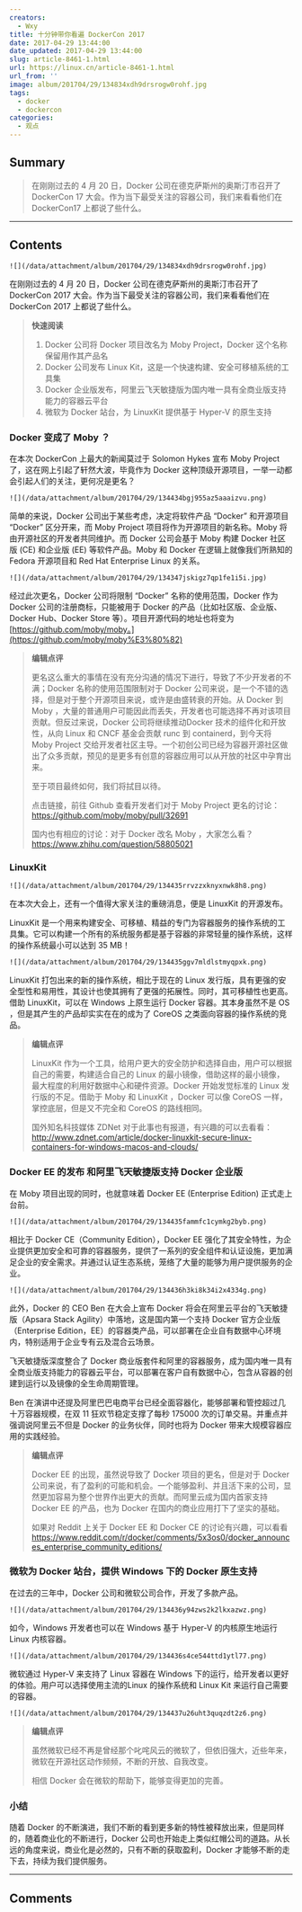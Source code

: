 ```yaml
---
creators:
  - Wxy
title: 十分钟带你看遍 DockerCon 2017
date: 2017-04-29 13:44:00
date_updated: 2017-04-29 13:44:00
slug: article-8461-1.html
url: https://linux.cn/article-8461-1.html
url_from: ''
image: album/201704/29/134834xdh9drsrogw0rohf.jpg
tags:
  - docker
  - dockercon
categories:
  - 观点
---
```


## Summary

> 在刚刚过去的 4 月 20 日，Docker 公司在德克萨斯州的奥斯汀市召开了 DockerCon 17 大会。作为当下最受关注的容器公司，我们来看看他们在 DockerCon17 上都说了些什么。

***

<!-- more -->

## Contents

`![](/data/attachment/album/201704/29/134834xdh9drsrogw0rohf.jpg)`

在刚刚过去的 4 月 20 日，Docker 公司在德克萨斯州的奥斯汀市召开了 DockerCon 2017 大会。作为当下最受关注的容器公司，我们来看看他们在 DockerCon 2017 上都说了些什么。

> 
> **快速阅读**
> 
> 
> 1. Docker 公司将 Docker 项目改名为 Moby Project，Docker 这个名称保留用作其产品名
> 2. Docker 公司发布 Linux Kit，这是一个快速构建、安全可移植系统的工具集
> 3. Docker 企业版发布，阿里云飞天敏捷版为国内唯一具有全商业版支持能力的容器云平台
> 4. 微软为 Docker 站台，为 LinuxKit 提供基于 Hyper-V 的原生支持
> 

### Docker 变成了 Moby ？

在本次 DockerCon 上最大的新闻莫过于 Solomon Hykes 宣布 Moby Project 了，这在网上引起了轩然大波，毕竟作为 Docker 这种顶级开源项目，一举一动都会引起人们的关注，更何况是更名？

`![](/data/attachment/album/201704/29/134434bgj955az5aaaizvu.png)`

简单的来说，Docker 公司出于某些考虑，决定将软件产品 “Docker” 和开源项目 “Docker” 区分开来，而 Moby Project 项目将作为开源项目的新名称。Moby 将由开源社区的开发者共同维护。而 Docker 公司会基于 Moby 构建 Docker 社区版 (CE) 和企业版 (EE) 等软件产品。Moby 和 Docker 在逻辑上就像我们所熟知的 Fedora 开源项目和 Red Hat Enterprise Linux 的关系。

`![](/data/attachment/album/201704/29/134347jskigz7qp1fe1i5i.jpg)`

经过此次更名，Docker 公司将限制 “Docker” 名称的使用范围，Docker 作为 Docker 公司的注册商标，只能被用于 Docker 的产品（比如社区版、企业版、Docker Hub、Docker Store 等）。项目开源代码的地址也将变为 [https://github.com/moby/moby。](https://github.com/moby/moby%E3%80%82)

> 
> **编辑点评**
> 
> 
> 更名这么重大的事情在没有充分沟通的情况下进行，导致了不少开发者的不满；Docker 名称的使用范围限制对于 Docker 公司来说，是一个不错的选择，但是对于整个开源项目来说，或许是由盛转衰的开始。从 Docker 到 Moby ，大量的普通用户可能因此而丢失，开发者也可能选择不再对该项目贡献。但反过来说，Docker 公司将继续推动Docker 技术的组件化和开放性，从向 Linux 和 CNCF 基金会贡献 runc 到 containerd，到今天将 Moby Project 交给开发者社区主导。一个初创公司已经为容器开源社区做出了众多贡献，预见的是更多有创意的容器应用可以从开放的社区中孕育出来。
> 
> 
> 至于项目最终如何，我们将拭目以待。
> 
> 
> 点击链接，前往 Github 查看开发者们对于 Moby Project 更名的讨论：<https://github.com/moby/moby/pull/32691>
> 
> 
> 国内也有相应的讨论：对于 Docker 改名 Moby ，大家怎么看？ <https://www.zhihu.com/question/58805021>
> 
> 
> 

### LinuxKit

`![](/data/attachment/album/201704/29/134435rrvzzxknyxnwk8h8.png)`

在本次大会上，还有一个值得大家关注的重磅消息，便是 LinuxKit 的开源发布。

LinuxKit 是一个用来构建安全、可移植、精益的专门为容器服务的操作系统的工具集。它可以构建一个所有的系统服务都是基于容器的非常轻量的操作系统，这样的操作系统最小可以达到 35 MB！

`![](/data/attachment/album/201704/29/134435ggv7mldlstmyqpxk.png)`

LinuxKit 打包出来的新的操作系统，相比于现在的 Linux 发行版，具有更强的安全型性和易用性，其设计也使其拥有了更强的拓展性。同时，其可移植性也更高。借助 LinuxKit，可以在 Windows 上原生运行 Docker 容器。其本身虽然不是 OS ，但是其产生的产品却实实在在的成为了 CoreOS 之类面向容器的操作系统的竞品。

> 
> **编辑点评**
> 
> 
> LinuxKit 作为一个工具，给用户更大的安全防护和选择自由，用户可以根据自己的需要，构建适合自己的 Linux 的最小镜像，借助这样的最小镜像， 最大程度的利用好数据中心和硬件资源。Docker 开始发觉标准的 Linux 发行版的不足。借助于 Moby 和 LinuxKit ，Docker 可以像 CoreOS 一样，掌控底层，但是又不完全和 CoreOS 的路线相同。
> 
> 
> 国外知名科技媒体 ZDNet 对于此事也有报道，有兴趣的可以去看看：<http://www.zdnet.com/article/docker-linuxkit-secure-linux-containers-for-windows-macos-and-clouds/>
> 
> 
> 

### Docker EE 的发布 和阿里飞天敏捷版支持 Docker 企业版

在 Moby 项目出现的同时，也就意味着 Docker EE (Enterprise Edition) 正式走上台前。

`![](/data/attachment/album/201704/29/134435fammfc1cymkg2byb.png)`

相比于 Docker CE（Community Edition），Docker EE 强化了其安全特性，为企业提供更加安全和可靠的容器服务，提供了一系列的安全组件和认证设施，更加满足企业的安全需求。并通过认证生态系统，笼络了大量的能够为用户提供服务的企业。

`![](/data/attachment/album/201704/29/134436h3ki8k34i2x4334g.png)`

此外，Docker 的 CEO Ben 在大会上宣布 Docker 将会在阿里云平台的飞天敏捷版（Apsara Stack Agility）中落地，这是国内第一个支持 Docker 官方企业版（Enterprise Edition，EE）的容器类产品，可以部署在企业自有数据中心环境内，特别适用于企业专有云及混合云场景。

飞天敏捷版深度整合了 Docker 商业版套件和阿里的容器服务，成为国内唯一具有全商业版支持能力的容器云平台，可以部署在客户自有数据中心，包含从容器的创建到运行以及镜像的全生命周期管理。

Ben 在演讲中还提及阿里巴巴电商平台已经全面容器化，能够部署和管控超过几十万容器规模，在双 11 狂欢节稳定支撑了每秒 175000 次的订单交易。并重点并强调说阿里云不但是 Docker 的业务伙伴，同时也将为 Docker 带来大规模容器应用的实践经验。

> 
> **编辑点评**
> 
> 
> Docker EE 的出现，虽然说导致了 Docker 项目的更名，但是对于 Docker 公司来说，有了盈利的可能和机会。一个能够盈利、并且活下来的公司，显然更加容易为整个世界作出更大的贡献。而阿里云成为国内首家支持 Docker EE 的产品，也为 Docker 在国内的商业应用打下了坚实的基础。
> 
> 
> 如果对 Reddit 上关于 Docker EE 和 Docker CE 的讨论有兴趣，可以看看 <https://www.reddit.com/r/docker/comments/5x3os0/docker_announces_enterprise_community_editions/>
> 
> 
> 

### 微软为 Docker 站台，提供 Windows 下的 Docker 原生支持

在过去的三年中，Docker 公司和微软公司合作，开发了多款产品。

`![](/data/attachment/album/201704/29/134436y94zws2k2lkxazwz.png)`

如今，Windows 开发者也可以在 Windows 基于 Hyper-V 的内核原生地运行 Linux 内核容器。

`![](/data/attachment/album/201704/29/134436s4ce544ttd1ytl77.png)`

微软通过 Hyper-V 来支持了 Linux 容器在 Windows 下的运行，给开发者以更好的体验。用户可以选择使用主流的Linux 的操作系统和 Linux Kit 来运行自己需要的容器。

`![](/data/attachment/album/201704/29/134437u26uht3quqzdt2z6.png)`

> 
> **编辑点评**
> 
> 
> 虽然微软已经不再是曾经那个叱咤风云的微软了，但依旧强大，近些年来，微软在开源社区动作频频，不断的开放、自我改变。
> 
> 
> 相信 Docker 会在微软的帮助下，能够变得更加的完善。
> 
> 
> 

### 小结

随着 Docker 的不断演进，我们不断的看到更多新的特性被释放出来，但是同样的，随着商业化的不断进行，Docker 公司也开始走上类似红帽公司的道路。从长远的角度来说，商业化是必然的，只有不断的获取盈利，Docker 才能够不断的走下去，持续为我们提供服务。

***

## Comments
